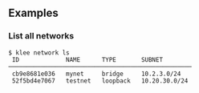 ## Examples
### List all networks

```console
$ klee network ls
 ID             NAME      TYPE       SUBNET
───────────────────────────────────────────────────
 cb9e8681e036   mynet     bridge     10.2.3.0/24
 52f5bd4e7067   testnet   loopback   10.20.30.0/24
```
